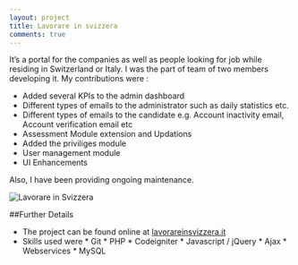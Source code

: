 ```yaml
---
layout: project
title: Lavorare in svizzera
comments: true
---
```


It’s a portal for the companies as well as people looking for job while residing in Switzerland or Italy. I was the part of team of two members developing it. My contributions were :

* Added several KPIs to the admin dashboard
* Different types of emails to the administrator such as daily statistics etc.
* Different types of emails to the candidate e.g. Account inactivity email, Account verification email etc
* Assessment Module extension and Updations
* Added the priviliges module
* User management module
* UI Enhancements

Also, I have been providing ongoing maintenance.

![Lavorare in Svizzera](http://i.imgur.com/ikc2KMN.png)

##Further Details
* The project can be found online at [lavorareinsvizzera.it](http://lavorareinsvizzera.it)
* Skills used were * Git * PHP * Codeigniter * Javascript / jQuery * Ajax * Webservices * MySQL
